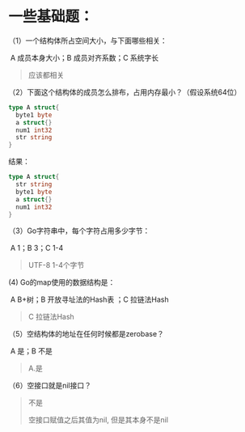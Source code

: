 # 一些基础题：

（1）一个结构体所占空间大小，与下面哪些相关：

​			A 成员本身大小；B 成员对齐系数；C 系统字长

> 应该都相关



（2）下面这个结构体的成员怎么排布，占用内存最小？（假设系统64位）

```go
type A struct{
  byte1 byte
  a struct{}
  num1 int32
  str string
}
```

结果：

```go
type A struct{
  str string
  byte1 byte
  a struct{}
  num1 int32
}
```



（3）Go字符串中，每个字符占用多少字节：

​			A 1；B 3；C 1-4

> UTF-8  1-4个字节 

   

(4)  Go的map使用的数据结构是：

​			A B+树；B 开放寻址法的Hash表 ；C 拉链法Hash

> C 拉链法Hash

（5）空结构体的地址在任何时候都是zerobase？

​		   A 是；B 不是

> A.是

（6）空接口就是nil接口？

> 不是
>
> 空接口赋值之后其值为nil, 但是其本身不是nil